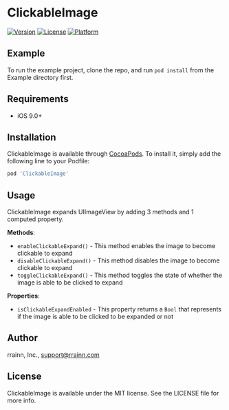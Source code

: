 # ClickableImage

[![Version](https://img.shields.io/cocoapods/v/ClickableImage.svg?style=flat)](https://cocoapods.org/pods/ClickableImage)
[![License](https://img.shields.io/cocoapods/l/ClickableImage.svg?style=flat)](https://cocoapods.org/pods/ClickableImage)
[![Platform](https://img.shields.io/cocoapods/p/ClickableImage.svg?style=flat)](https://cocoapods.org/pods/ClickableImage)

## Example

To run the example project, clone the repo, and run `pod install` from the Example directory first.

## Requirements

- iOS 9.0+

## Installation

ClickableImage is available through [CocoaPods](https://cocoapods.org). To install
it, simply add the following line to your Podfile:

```ruby
pod 'ClickableImage'
```

## Usage

ClickableImage expands UIImageView by adding 3 methods and 1 computed property.

**Methods**:

- `enableClickableExpand()` - This method enables the image to become clickable to expand
- `disableClickableExpand()` - This method disables the image to become clickable to expand
- `toggleClickableExpand()` - This method toggles the state of whether the image is able to be clicked to expand

**Properties**:

- `isClickableExpandEnabled` - This property returns a `Bool` that represents if the image is able to be clicked to be expanded or not

## Author

rrainn, Inc., support@rrainn.com

## License

ClickableImage is available under the MIT license. See the LICENSE file for more info.
